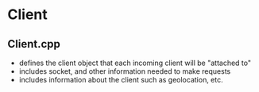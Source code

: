 # Client
## Client.cpp
- defines the client object that each incoming client will be "attached to"
- includes socket, and other information needed to make requests
- includes information about the client such as geolocation, etc.